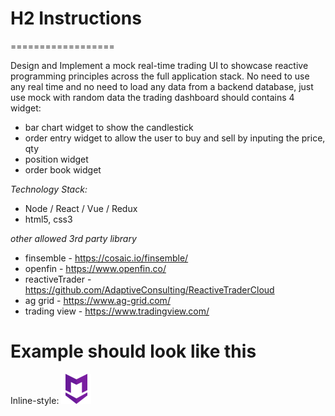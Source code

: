 
# H2 Instructions
==================

Design and Implement a mock real-time trading UI to showcase reactive programming principles across the full application stack.
No need to use any real time and no need to load any data from a backend database, just use mock with random data the trading dashboard should contains 4 widget:

- bar chart widget to show the candlestick
- order entry widget to allow the user to buy and sell by inputing the price, qty 
- position widget 
- order book widget


_Technology Stack:_ 
- Node / React / Vue / Redux
- html5, css3


_other allowed 3rd party library_
- finsemble - https://cosaic.io/finsemble/
- openfin - https://www.openfin.co/
- reactiveTrader - https://github.com/AdaptiveConsulting/ReactiveTraderCloud
- ag grid - https://www.ag-grid.com/
- trading view - https://www.tradingview.com/



Example should look like this
===============
Inline-style: 
![alt text](https://github.com/adam-p/markdown-here/raw/master/src/common/images/icon48.png "Logo Title Text 1")

